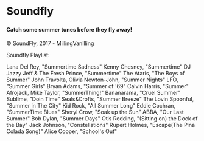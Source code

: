 # Soundfly
###
#### Catch some summer tunes before they fly away!


&copy; SoundFly, 2017 - MillingVanilling



Soundfly Playlist:

Lana Del Rey, "Summertime Sadness"
Kenny Chesney, "Summertime"
DJ Jazzy Jeff & The Fresh Prince, "Summertime"
The Ataris, "The Boys of Summer"
John Travolta, Olivia Newton-John, "Summer Nights"
LFO, "Summer Girls"
Bryan Adams, "Summer of '69"
Calvin Harris, "Summer"
Afrojack, Mike Taylor, "SummerThing!"
Bananarama, "Cruel Summer"
Sublime, "Doin Time"
Seals&Crofts, "Summer Breeze"
The Lovin Spoonful, "Summer in The City"
Kid Rock, "All Summer Long"
Eddie Cochran, "SummerTime Blues"
Sheryl Crow, "Soak up the Sun"
ABBA, "Our Last Summer"
Bob Dylan, "Summer Days"
Otis Redding, "(Sitting on) the Dock of the Bay"
Jack Johnson, "Constellations"
Rupert Holmes, "Escape(The Pina Colada Song)"
Alice Cooper, "School's Out"




